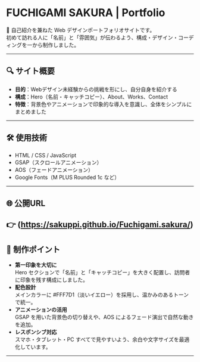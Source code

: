 # FUCHIGAMI SAKURA | Portfolio

🌸 自己紹介を兼ねた Web デザインポートフォリオサイトです。  
初めて訪れる人に「名前」と「雰囲気」が伝わるよう、構成・デザイン・コーディングを一から制作しました。

---

## 🔍 サイト概要
- **目的**：Webデザイン未経験からの挑戦を形にし、自分自身を紹介する  
- **構成**：Hero（名前・キャッチコピー）、About、Works、Contact  
- **特徴**：背景色やアニメーションで印象的な導入を意識し、全体をシンプルにまとめました  

---

## 🛠 使用技術
- HTML / CSS / JavaScript
- GSAP（スクロールアニメーション）
- AOS（フェードアニメーション）
- Google Fonts（M PLUS Rounded 1c など）

---

## 🌐 公開URL
👉 
(https://sakuppi.github.io/Fuchigami.sakura/)
---

## 📝 制作ポイント
- **第一印象を大切に**  
  Hero セクションで「名前」と「キャッチコピー」を大きく配置し、訪問者に印象を残す構成にしました。  
- **配色設計**  
  メインカラーに #FFF7D1（淡いイエロー）を採用し、温かみのあるトーンで統一。  
- **アニメーションの活用**  
  GSAP を用いた背景色の切り替えや、AOS によるフェード演出で自然な動きを追加。  
- **レスポンシブ対応**  
  スマホ・タブレット・PC すべてで見やすいよう、余白や文字サイズを最適化しています。  

---
